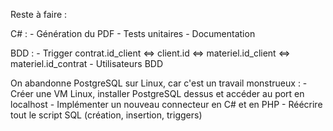 Reste à faire :

   C# :
      - Génération du PDF
      - Tests unitaires
      - Documentation
   
   BDD :
      - Trigger contrat.id_client <=> client.id <=> materiel.id_client <=> materiel.id_contrat
      - Utilisateurs BDD

On abandonne PostgreSQL sur Linux, car c'est un travail monstrueux :
      - Créer une VM Linux, installer PostgreSQL dessus et accéder au port en localhost
      - Implémenter un nouveau connecteur en C# et en PHP
      - Réécrire tout le script SQL (création, insertion, triggers)
